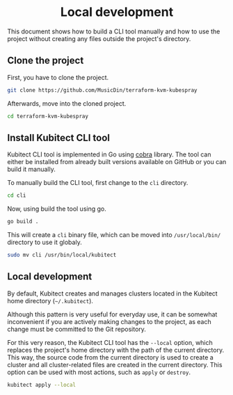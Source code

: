 <h1 align="center">Local development</h1>

This document shows how to build a CLI tool manually and how to use the project without creating any files outside the project's directory.

## Clone the project

First, you have to clone the project.
```sh
git clone https://github.com/MusicDin/terraform-kvm-kubespray
```

Afterwards, move into the cloned project.
```sh
cd terraform-kvm-kubespray
```

## Install Kubitect CLI tool

Kubitect CLI tool is implemented in Go using [cobra](https://github.com/spf13/cobra) library.
The tool can either be installed from already built versions available on GitHub or you can build it manually.

To manually build the CLI tool, first change to the `cli` directory.
```sh
cd cli
```

Now, using build the tool using go.
```sh
go build .
```

This will create a `cli` binary file, which can be moved into `/usr/local/bin/` directory to use it globaly.
```sh
sudo mv cli /usr/bin/local/kubitect
```

## Local development

By default, Kubitect creates and manages clusters located in the Kubitect home directory (`~/.kubitect`).

Although this pattern is very useful for everyday use, it can be somewhat inconvenient if you are actively making changes to the project, as each change must be committed to the Git repository. 

For this very reason, the Kubitect CLI tool has the `--local` option, which replaces the project's home directory with the path of the current directory.
This way, the source code from the current directory is used to create a cluster and all cluster-related files are created in the current directory.
This option can be used with most actions, such as `apply` or `destroy`.

```sh
kubitect apply --local
```
